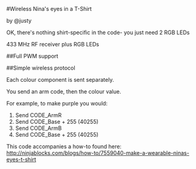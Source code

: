 #Wireless Nina's eyes in a T-Shirt

by @justy

OK, there's nothing shirt-specific in the code- you just need 2 RGB LEDs

433 MHz RF receiver plus RGB LEDs

##Full PWM support


##Simple wireless protocol

Each colour component is sent separately.

You send an arm code, then the colour value.

For example, to make purple you would:

1. Send CODE\_ArmR
2. Send CODE\_Base + 255 (40255)
3. Send CODE\_ArmB
4. Send CODE\_Base + 255 (40255)

This code accompanies a how-to found here:
 http://ninjablocks.com/blogs/how-to/7559040-make-a-wearable-ninas-eyes-t-shirt
